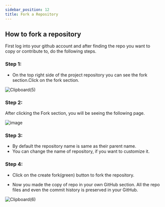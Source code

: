 ```yaml
---
sidebar_position: 12
title: Fork a Repository
---
```


## How to fork a repository

First log into your github account and after finding the repo you want to copy or contribute to, do the following steps.

### Step 1:
- On the top right side of the project repository you can see the fork section.Click on the fork section.

![Clipboard(5)](https://user-images.githubusercontent.com/71596539/177612821-dd1e8cef-9c02-4318-a103-2807ecba83ac.jpg)

### Step 2:
After clicking the Fork section, you will be seeing the following page.

![image](https://user-images.githubusercontent.com/71596539/177613581-492cac36-2dd0-4e4d-b64e-f44e0234ac76.png)

### Step 3: 
- By default the repository name is same as their parent name. 
- You can change the name of repository, if you want to customize it.

### Step 4:
- Click on the create fork(green) button to fork the repository.

-  Now you made the copy of repo in your own GitHub section. All the repo files and even the commit history is preserved in your GitHub.

![Clipboard(6)](https://user-images.githubusercontent.com/71596539/177618992-382e7549-2411-4750-b234-8b3882758af5.jpg)

